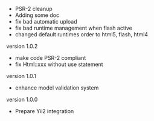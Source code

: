 
- PSR-2 cleanup
- Adding some doc
- fix bad automatic upload
- fix bad runtime management when flash active
- changed default runtimes order to html5, flash, html4

version 1.0.2

 - make code PSR-2 compliant
 - fix Html::xxx without use statement

version 1.0.1

 - enhance model validation system

version 1.0.0

 - Prepare Yii2 integration

